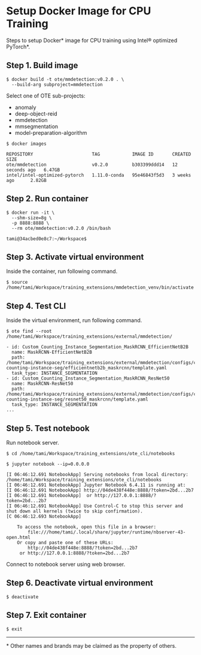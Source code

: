 # Setup Docker Image for CPU Training

Steps to setup Docker* image for CPU training using Intel® optimized PyTorch*.

## Step 1. Build image

```
$ docker build -t ote/mmdetection:v0.2.0 . \
  --build-arg subproject=mmdetection
```

Select one of OTE sub-projects:
 - anomaly
 - deep-object-reid
 - mmdetection
 - mmsegmentation
 - model-preparation-algorithm

```
$ docker images
```
```
REPOSITORY                      TAG            IMAGE ID       CREATED          SIZE
ote/mmdetection                 v0.2.0         b303399ddd14   12 seconds ago   6.47GB
intel/intel-optimized-pytorch   1.11.0-conda   95e46843f5d3   3 weeks ago      2.82GB
```

## Step 2. Run container

```
$ docker run -it \
  --shm-size=8g \
  -p 8888:8888 \
  --rm ote/mmdetection:v0.2.0 /bin/bash
```
```
tami@34acbed0e8c7:~/Workspace$
```

## Step 3. Activate virtual environment

Inside the container, run following command.

```
$ source /home/tami/Workspace/training_extensions/mmdetection_venv/bin/activate
```

## Step 4. Test CLI

Inside the virtual environment, run following command.

```
$ ote find --root /home/tami/Workspace/training_extensions/external/mmdetection/
```
```
- id: Custom_Counting_Instance_Segmentation_MaskRCNN_EfficientNetB2B
  name: MaskRCNN-EfficientNetB2B
  path: /home/tami/Workspace/training_extensions/external/mmdetection/configs/custom-counting-instance-seg/efficientnetb2b_maskrcnn/template.yaml
  task_type: INSTANCE_SEGMENTATION
- id: Custom_Counting_Instance_Segmentation_MaskRCNN_ResNet50
  name: MaskRCNN-ResNet50
  path: /home/tami/Workspace/training_extensions/external/mmdetection/configs/custom-counting-instance-seg/resnet50_maskrcnn/template.yaml
  task_type: INSTANCE_SEGMENTATION
...
```

## Step 5. Test notebook

Run notebook server.

```
$ cd /home/tami/Workspace/training_extensions/ote_cli/notebooks
```
```
$ jupyter notebook --ip=0.0.0.0
```
```
[I 06:46:12.691 NotebookApp] Serving notebooks from local directory: /home/tami/Workspace/training_extensions/ote_cli/notebooks
[I 06:46:12.691 NotebookApp] Jupyter Notebook 6.4.11 is running at:
[I 06:46:12.691 NotebookApp] http://04de438f448e:8888/?token=2bd...2b7
[I 06:46:12.691 NotebookApp]  or http://127.0.0.1:8888/?token=2bd...2b7
[I 06:46:12.691 NotebookApp] Use Control-C to stop this server and shut down all kernels (twice to skip confirmation).
[C 06:46:12.693 NotebookApp]

    To access the notebook, open this file in a browser:
        file:///home/tami/.local/share/jupyter/runtime/nbserver-43-open.html
    Or copy and paste one of these URLs:
        http://04de438f448e:8888/?token=2bd...2b7
     or http://127.0.0.1:8888/?token=2bd...2b7
```

Connect to notebook server using web browser.

## Step 6. Deactivate virtual environment

```
$ deactivate
```

## Step 7. Exit container

```
$ exit
```

---
\* Other names and brands may be claimed as the property of others.
